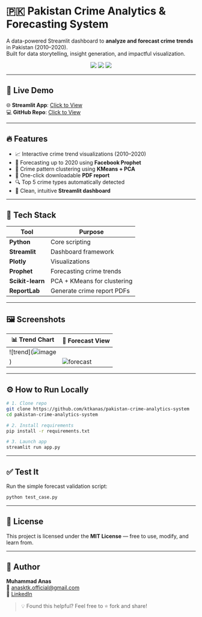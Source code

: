 # 🇵🇰 Pakistan Crime Analytics & Forecasting System

A data-powered Streamlit dashboard to **analyze and forecast crime trends** in Pakistan (2010–2020).  
Built for data storytelling, insight generation, and impactful visualization.

<p align="center">
  <img src="https://img.shields.io/badge/Built%20with-Streamlit-%23FF4B4B?logo=streamlit" />
  <img src="https://img.shields.io/badge/Machine%20Learning-Prophet-blue?logo=scikit-learn" />
  <img src="https://img.shields.io/badge/Status-Deployed-brightgreen" />
</p>

---

## 🔗 Live Demo

🌐 **Streamlit App**: [Click to View](https://pakistan-crime-analytics-system.streamlit.app)  
💻 **GitHub Repo**: [Click to View](https://github.com/ktkanas/pakistan-crime-analytics-system)



---

## 🔥 Features

- 📈 Interactive crime trend visualizations (2010–2020)
- 🔮 Forecasting up to 2020 using **Facebook Prophet**
- 🧠 Crime pattern clustering using **KMeans + PCA**
- 📄 One-click downloadable **PDF report**
- 🔍 Top 5 crime types automatically detected
- 🎯 Clean, intuitive **Streamlit dashboard**

---


## 🧠 Tech Stack

| Tool            | Purpose                            |
|-----------------|-------------------------------------|
| **Python**      | Core scripting                     |
| **Streamlit**   | Dashboard framework                |
| **Plotly**      | Visualizations                     |
| **Prophet**     | Forecasting crime trends           |
| **Scikit-learn**| PCA + KMeans for clustering        |
| **ReportLab**   | Generate crime report PDFs         |

---

## 🖼️ Screenshots

| 📊 Trend Chart | 🔮 Forecast View |
|----------------|-----------------|
| ![trend](![image](https://github.com/user-attachments/assets/b96bca8d-c0e5-47af-b5e4-4f58efc39144)
) | ![forecast](screenshots/forecast.png) |


---

## ⚙️ How to Run Locally

```bash
# 1. Clone repo
git clone https://github.com/ktkanas/pakistan-crime-analytics-system
cd pakistan-crime-analytics-system

# 2. Install requirements
pip install -r requirements.txt

# 3. Launch app
streamlit run app.py

```

---


## ✅ Test It

Run the simple forecast validation script:

```bash
python test_case.py
```

---

## 📄 License

This project is licensed under the **MIT License** — free to use, modify, and learn from.

---

## 🙋 Author

**Muhammad Anas**  
📧 anasktk.official@gmail.com  
🔗 [LinkedIn](https://linkedin.com/in/anascs) 

> 💡 Found this helpful? Feel free to ⭐ fork and share!


